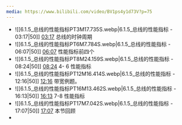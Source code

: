 ```yaml
---
media: https://www.bilibili.com/video/BV1ps4y1d73V?p=75
---
```


- ![[6.1.5_总线的性能指标PT3M17.735S.webp|6.1.5_总线的性能指标 - 03:17|50]] [03:17](https://www.bilibili.com/video/BV1ps4y1d73V?p=75&t=197.734741#t=03:17.73) 总线的时钟周期
- ![[6.1.5_总线的性能指标PT6M7.784S.webp|6.1.5_总线的性能指标 - 06:07|50]] [06:07](https://www.bilibili.com/video/BV1ps4y1d73V?p=75&t=367.784039#t=06:07.78) 性能指标前四个
- ![[6.1.5_总线的性能指标PT8M24.159S.webp|6.1.5_总线的性能指标 - 08:24|50]] [08:24](https://www.bilibili.com/video/BV1ps4y1d73V?p=75&t=504.159205#t=08:24.16) 4- 6 性能指标
- ![[6.1.5_总线的性能指标PT12M16.414S.webp|6.1.5_总线的性能指标 - 12:16|50]] [12:16](https://www.bilibili.com/video/BV1ps4y1d73V?p=75&t=736.413548#t=12:16.41) 带宽例题。
- ![[6.1.5_总线的性能指标PT16M13.462S.webp|6.1.5_总线的性能指标 - 16:13|50]] [16:13](https://www.bilibili.com/video/BV1ps4y1d73V?p=75&t=973.462463#t=16:13.46) 7-8 性能指标
- ![[6.1.5_总线的性能指标PT17M7.042S.webp|6.1.5_总线的性能指标 - 17:07|50]] [17:07](https://www.bilibili.com/video/BV1ps4y1d73V?p=75&t=1027.042221#t=17:07.04) 本节回顾
- 